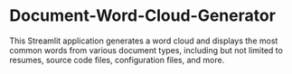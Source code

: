 # Document-Word-Cloud-Generator
This Streamlit application generates a word cloud and displays the most common words from various document types, including but not limited to resumes, source code files, configuration files, and more.
